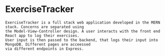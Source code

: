 # ExerciseTracker

    ExerciseTracker is a full stack web application developed in the MERN stack. Concerns are separated using 
    the Model-View-Controller design. A user interacts with the front end React app to log their exercises.
    User input is then passed to the backend, that logs their input into MongoDB. Different pages are acceessed
    via different endpoints in Express.
